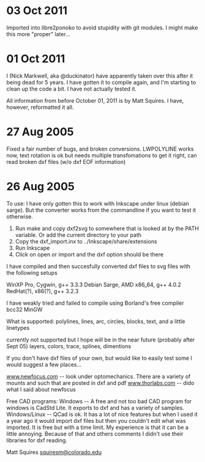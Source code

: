 # 03 Oct 2011

Imported into libre2ponoko to avoid stupidity with git modules. I might make this more "proper" later...

# 01 Oct 2011

I (Nick Markwell, aka @duckinator) have apparently taken over this after it being dead for 5 years.
I have gotten it to compile again, and I'm starting to clean up the code a bit.
I have not actually tested it.

All information from before October 01, 2011 is by Matt Squires. I have, however, reformatted it all.

# 27 Aug 2005

Fixed a fair number of bugs, and broken conversions. LWPOLYLINE works now, text rotation is ok but needs multiple transfomations to get it right, can read broken dxf files (w/o dxf EOF information)


# 26 Aug 2005

To use:
I have only gotten this to work with Inkscape under linux (debian sarge).  But the converter works from the commandline if you want to test it otherwise.

1.  Run make and copy dxf2svg to somewhere that is looked at by the PATH variable.  Or add the current directory to your path
2.  Copy the dxf_import.inx to ../Inkscape/share/extensions
3.  Run Inkscape
4.  Click on open or import and the dxf option should be there

I have compiled and then succesfully converted dxf files to svg files with the following setups

WinXP Pro, Cygwin, g++ 3.3.3
Debian Sarge, AMD x86_64, g++ 4.0.2
RedHat(?), x86(?), g++ 3.2.3

I have weakly tried and failed to compile using 
Borland's free compiler bcc32
MinGW

What is supported:
polylines, lines, arc, circles, blocks, text, and a little linetypes

currently not supported but I hope will be in the near future (probably after Sept 05)
layers, colors, trace, splines, dimentions

If you don't have dxf files of your own, but would like to easily test some I would suggest a few places...

www.newfocus.com -- look under optomechanics.  There are a variety of mounts and such that are posted in dxf and pdf
www.thorlabs.com -- dido what I said about newfocus

Free CAD programs:
Windows -- A free and not too bad CAD program for windows is CadStd Lite.  It exports to dxf and has a variety of samples.
Windows/Linux -- QCad is ok.  It has a lot of nice features but when I used it a year ago it would import dxf files but then you couldn't edit what was imported.  It is free but with a time limit.  My experience is that it can be a little annoying.  Because of that and others comments I didn't use their libraries for dxf reading.


Matt Squires
squiresm@colorado.edu

